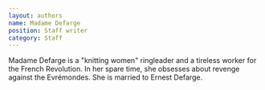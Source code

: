 ```yaml
---
layout: authors
name: Madame Defarge
position: Staff writer
category: Staff
---
```

Madame Defarge is a "knitting women" ringleader and a tireless worker for the
French<!--more--> Revolution. In her spare time, she obsesses about revenge against the
Evrémondes. She is married to Ernest Defarge.